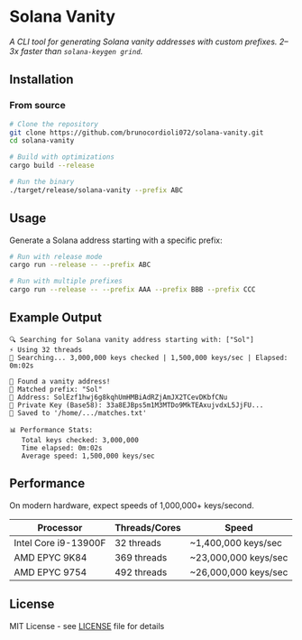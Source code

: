 # Solana Vanity

*A CLI tool for generating Solana vanity addresses with custom prefixes. 2–3x faster than `solana-keygen grind`.*

## Installation

### From source

```bash
# Clone the repository
git clone https://github.com/brunocordioli072/solana-vanity.git
cd solana-vanity

# Build with optimizations
cargo build --release

# Run the binary
./target/release/solana-vanity --prefix ABC
```
## Usage

Generate a Solana address starting with a specific prefix:

```bash
# Run with release mode
cargo run --release -- --prefix ABC

# Run with multiple prefixes
cargo run --release -- --prefix AAA --prefix BBB --prefix CCC
```

## Example Output

```
🔍 Searching for Solana vanity address starting with: ["Sol"]
⚡ Using 32 threads
🚀 Searching... 3,000,000 keys checked | 1,500,000 keys/sec | Elapsed: 0m:02s

🎉 Found a vanity address!
🎯 Matched prefix: "Sol"
📍 Address: SolEzf1hwj6g8kqhUmHMBiAdRZjAmJX2TCevDKbfCNu
🔐 Private Key (Base58): 33a8EJBps5m1M3MTDo9MkTEAxujvdxL5JjFU...
💾 Saved to '/home/.../matches.txt'

📊 Performance Stats:
   Total keys checked: 3,000,000
   Time elapsed: 0m:02s
   Average speed: 1,500,000 keys/sec
```
## Performance

On modern hardware, expect speeds of 1,000,000+ keys/second.

| Processor                          | Threads/Cores     | Speed                |
|------------------------------------|-------------------|----------------------|
| Intel Core i9-13900F               | 32 threads        | ~1,400,000 keys/sec  |
| AMD EPYC 9K84                      | 369 threads       | ~23,000,000 keys/sec |
| AMD EPYC 9754                      | 492 threads       | ~26,000,000 keys/sec |

## License

MIT License - see [LICENSE](LICENSE) file for details
